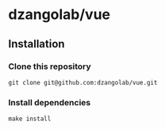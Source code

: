 # dzangolab/vue

## Installation

### Clone this repository

```
git clone git@github.com:dzangolab/vue.git
```

### Install dependencies

```
make install
```
